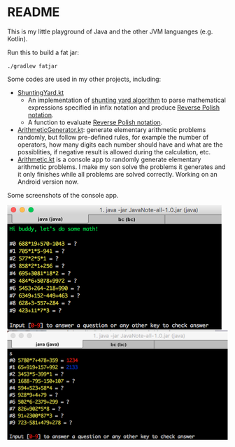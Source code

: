 # README

This is my little playground of Java and the other JVM languanges (e.g. Kotlin). 

Run this to build a fat jar:

```
./gradlew fatjar
```

Some codes are used in my other projects, including: 

- [ShuntingYard.kt](src/main/kotlin/ShuntingYard.kt)
  - An implementation of [shunting yard algorithm](https://en.wikipedia.org/wiki/Shunting-yard_algorithm) to parse mathematical expressions specified in infix notation and produce [Reverse Polish notation](https://en.wikipedia.org/wiki/Reverse_Polish_notation).
  - A function to evaluate [Reverse Polish notation](https://en.wikipedia.org/wiki/Reverse_Polish_notation).
- [ArithmeticGenerator.kt](src/main/kotlin/ArithmeticGenerator.kt): generate elementary arithmetic problems randomly, but follow pre-defined rules, for example the number of operators, how many digits each number should have and what are the possiblities, if negative result is allowed during the calculation, etc.
- [Arithmetic.kt](src/main/kotlin/Arithmetic.kt) is a console app to randomly generate elementary arithmetic problems. I make my son solve the problems it generates and it only finishes while all problems are solved correctly. Working on an Android version now.

Some screenshots of the console app.
 
![Arithmetic 1](img/arithmetic-1.png)
![Arithmetic 2](img/arithmetic-2.png)

 
